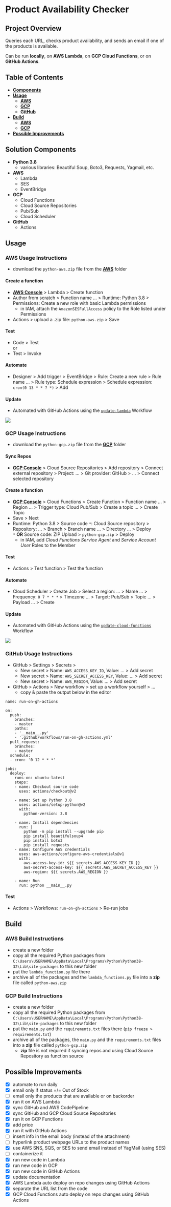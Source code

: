 # Product Availability Checker


## Project Overview
Queries each URL, checks product availability, and sends an email if one of the products is available.  

Can be run **locally**, on **AWS Lambda**, on **GCP Cloud Functions**, or on **GitHub Actions**.


## Table of Contents
- **[Components](#components)**
- **[Usage](#usage)**
  - **[AWS](#aws-usage-instructions)**
  - **[GCP](#gcp-usage-instructions)**
  - **[GitHub](#github-usage-instructions)**
- **[Build](#Build)**
  - **[AWS](#aws-build-instructions)**
  - **[GCP](#gcp-build-instructions)**
- **[Possible Improvements](#possible-improvements)**


## Solution Components
- **Python 3.8**
  - various libraries: Beautiful Soup, Boto3, Requests, Yagmail, etc.
- **AWS**
  - Lambda
  - SES
  - EventBridge
- **GCP**
  - Cloud Functions
  - Cloud Source Repositories
  - Pub/Sub
  - Cloud Scheduler
- **GitHub**
  - Actions


## Usage
### AWS Usage Instructions
- download the `python-aws.zip` file from the **[AWS](/AWS)** folder
#### Create a function
- **[AWS Console](https://console.aws.amazon.com)** > Lambda > Create function
- Author from scratch > Function name ... > Runtime: Python 3.8 > Permissions: Create a new role with basic Lambda permissions
  - in IAM, attach the `AmazonSESFullAccess` policy to the Role listed under Permissions
- Actions > upload a .zip file: `python-aws.zip` > Save
#### Test
- Code > Test  
or
- Test > Invoke
#### Automate
- Designer > Add trigger > EventBridge > Rule: Create a new rule > Rule name ... > Rule type: Schedule expression > Schedule expression: `cron(0 13 * * ? *)` > Add  
#### Update
- Automated with GitHub Actions using the [`update-lambda`](/.github/workflows/update-lambda.yml) Workflow

![](AWS/aws.png)


### GCP Usage Instructions
- download the `python-gcp.zip` file from the **[GCP](/GCP)** folder
#### Sync Repos
 - **[GCP Console](https://console.cloud.google.com)** > Cloud Source Repositories > Add repository > Connect external repository > Project: ... > Git provider: GitHub > ... > Connect selected repository
#### Create a function
- **[GCP Console](https://console.cloud.google.com)** > Cloud Functions > Create Function > Function name ... > Region ... > Trigger type:  Cloud Pub/Sub > Create a topic ... > Create Topic
- Save > Next
- Runtime: Python 3.8 > Source code `*`: Cloud Source repository > Repository: ... > Branch > Branch name ... > Directory ... > Deploy  
  `*` **OR** Source code: ZIP Upload > `python-gcp.zip` > Deploy  
  - in IAM, add *Cloud Functions Service Agent* and *Service Account User* Roles to the Member  
#### Test
- Actions > Test function > Test the function
#### Automate
- Cloud Scheduler > Create Job > Select a region: ... > Name ... > Frequency: `0 7 * * *` > Timezone ... > Target: Pub/Sub > Topic ... > Payload ... > Create
#### Update
- Automated with GitHub Actions using the [`update-cloud-functions`](/.github/workflows/update-cloud-functions.yml) Workflow

![](GCP/gcp.png)


### GitHub Usage Instructions
- GitHub > Settings > Secrets >  
  - New secret > Name: `AWS_ACCESS_KEY_ID`, Value: ... > Add secret  
  - New secret > Name: `AWS_SECRET_ACCESS_KEY`, Value: ... > Add secret
  - New secret > Name: `AWS_REGION`, Value: ... > Add secret
- GitHub > Actions > New workflow > set up a workflow yourself > ...
  - copy & paste the output below in the editor

```
name: run-on-gh-actions

on:
  push:
    branches:
    - master
    paths:
    - '__main__.py'
    - '.github/workflows/run-on-gh-actions.yml'
  pull_request:
    branches:
    - master
  schedule:
  - cron: '0 12 * * *'

jobs:
  deploy:
    runs-on: ubuntu-latest
    steps:
    - name: Checkout source code
      uses: actions/checkout@v2

    - name: Set up Python 3.8
      uses: actions/setup-python@v2
      with:
        python-version: 3.8

    - name: Install dependencies
      run: |
        python -m pip install --upgrade pip
        pip install beautifulsoup4
        pip install boto3
        pip install requests
    - name: Configure AWS credentials
      uses: aws-actions/configure-aws-credentials@v1
      with:
        aws-access-key-id: ${{ secrets.AWS_ACCESS_KEY_ID }}
        aws-secret-access-key: ${{ secrets.AWS_SECRET_ACCESS_KEY }}
        aws-region: ${{ secrets.AWS_REGION }}

    - name: Run
      run: python __main__.py
```

#### Test
- Actions > Workflows: `run-on-gh-actions` > Re-run jobs


## Build
### AWS Build Instructions
- create a new folder
- copy all the required Python packages from `C:\Users\USERNAME\AppData\Local\Programs\Python\Python38-32\Lib\site-packages` to this new folder
- put the `lambda_function.py` file there
- archive all of the packages and the `lambda_functions.py` file into a **zip** file called `python-aws.zip`

### GCP Build Instructions
- create a new folder
- copy all the required Python packages from `C:\Users\USERNAME\AppData\Local\Programs\Python\Python38-32\Lib\site-packages` to this new folder
- put the `main.py` and the `requirements.txt` files there (`pip freeze > requirements.txt`)
- archive all of the packages, the `main.py` and the `requirements.txt` files into a **zip** file called `python-gcp.zip`
  - **zip** file is not required if syncing repos and using Cloud Source Repository as function source


## Possible Improvements
- [x] automate to run daily
- [x] email only if status =/= Out of Stock
- [ ] email only the products that are available or on backorder
- [x] run it on AWS Lambda
- [X] sync GitHub and AWS CodePipeline
- [x] sync GitHub and GCP Cloud Source Repositories
- [x] run it on GCP Functions
- [x] add price
- [x] run it with GitHub Actions
- [ ] insert info in the email body (instead of the attachment)
- [ ] hyperlink product webpage URLs to the product names
- [x] use AWS SNS, SQS, or SES to send email instead of YagMail (using SES)
- [ ] containerize it
- [x] run new code in Lambda
- [x] run new code in GCP
- [x] run new code in GitHub Actions
- [x] update documentation
- [x] AWS Lambda auto deploy on repo changes using GitHub Actions
- [x] separate the URL list from the code
- [x] GCP Cloud Functions auto deploy on repo changes using GitHub Actions

